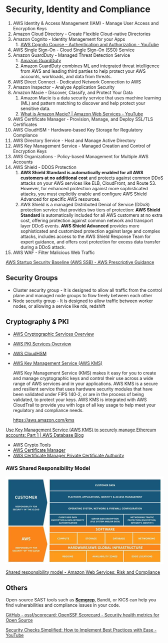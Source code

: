 # Security, Identity and Compliance

1. AWS Identity & Access Management (IAM) - Manage User Access and Encryption Keys
2. Amazon Cloud Directory - Create Flexible Cloud-native Directories
3. Amazon Cognito - Identity Management for your Apps
	1. [AWS Cognito Course – Authentication and Authorization - YouTube](https://youtu.be/ajExOgOCJXY)
4. AWS Single Sign-On - Cloud Single Sign-On (SSO) Service
5. Amazon GuardDuty - Managed Threat Detection Service
    1. [Amazon GuardDuty](https://aws.amazon.com/guardduty/)
    2. Amazon GuardDuty combines ML and integrated threat intelligence from AWS and leading third parties to help protect your AWS accounts, workloads, and data from threats.
6. AWS Direct Connect - Dedicated Network Connection to AWS
7. Amazon Inspector - Analyze Application Security
8. Amazon Macie - Discover, Classify, and Protect Your Data
    1. Amazon Macie is a data security service that uses machine learning (ML) and pattern matching to discover and help protect your sensitive data.
    2. [What is Amazon Macie? | Amazon Web Services - YouTube](https://youtu.be/RR4MtDl09Vk)
9. AWS Certificate Manager - Provision, Manage, and Deploy SSL/TLS Certificates
10. AWS CloudHSM - Hardware-based Key Storage for Regulatory Compliance
11. AWS Directory Service - Host and Manage Active Directory
12. AWS Key Management Service - Managed Creation and Control of Encryption Keys
13. AWS Organizations - Policy-based Management for Multiple AWS Accounts
14. AWS Shield - DDOS Protection
	1. **AWS Shield Standard is automatically enabled for all AWS customers at no additional cost** and protects against common DDoS attacks on your AWS services like ELB, CloudFront, and Route 53. However, for enhanced protection against more sophisticated attacks, you must explicitly enable and configure AWS Shield Advanced for specific AWS resources.
	2. AWS Shield is a managed Distributed Denial of Service (DDoS) protection service that provides two tiers of protection: **AWS Shield Standard** is automatically included for all AWS customers at no extra cost, offering protection against common network and transport layer DDoS events. **AWS Shield Advanced** provides more sophisticated and customized protection against large and complex attacks, includes access to the AWS Shield Response Team for expert guidance, and offers cost protection for excess data transfer during a DDoS attack.
15. AWS WAF - Filter Malicious Web Traffic

[AWS Startup Security Baseline (AWS SSB) - AWS Prescriptive Guidance](https://docs.aws.amazon.com/prescriptive-guidance/latest/aws-startup-security-baseline/welcome.html)

## Security Groups

- Cluster security group - It is designed to allow all traffic from the control plane and managed node groups to flow freely between each other
- Node security group - It is designed to allow traffic between worker nodes, or allowing a service like rds, redshift

## Cryptography & PKI

- [AWS Cryptographic Services Overview](https://docs.aws.amazon.com/crypto/?id=docs_gateway)
- [AWS PKI Services Overview](https://docs.aws.amazon.com/crypto/?id=docs_gateway)
- [AWS CloudHSM](https://docs.aws.amazon.com/cloudhsm/?id=docs_gateway)
- [AWS Key Management Service (AWS KMS)](https://docs.aws.amazon.com/kms/?id=docs_gateway)

    AWS Key Management Service (KMS) makes it easy for you to create and manage cryptographic keys and control their use across a wide range of AWS services and in your applications. AWS KMS is a secure and resilient service that uses hardware security modules that have been validated under FIPS 140-2, or are in the process of being validated, to protect your keys. AWS KMS is integrated with AWS CloudTrail to provide you with logs of all key usage to help meet your regulatory and compliance needs.

    https://aws.amazon.com/kms

 [Use Key Management Service (AWS KMS) to securely manage Ethereum accounts: Part 1 | AWS Database Blog](https://aws.amazon.com/blogs/database/part1-use-aws-kms-to-securely-manage-ethereum-accounts/)

- [AWS Crypto Tools](https://docs.aws.amazon.com/aws-crypto-tools/?id=docs_gateway)
- [AWS Certificate Manager](https://docs.aws.amazon.com/acm/?id=docs_gateway)
- [AWS Certificate Manager Private Certificate Authority](https://docs.aws.amazon.com/acm/?id=docs_gateway)

### AWS Shared Responsibility Model

![aws-shared-responsibility-model](../../../media/Screenshot%202023-12-08%20at%206.30.28PM.jpg)

[Shared responsibility model - Amazon Web Services: Risk and Compliance](https://docs.aws.amazon.com/whitepapers/latest/aws-risk-and-compliance/shared-responsibility-model.html)

## Others

Open-source SAST tools such as [**Semgrep**](https://www.jit.io/blog/semgrep-to-uncover-log4j-vulnerabilities), Bandit, or  KICS can help you find vulnerabilities and compliance issues in your code.

[GitHub - ossf/scorecard: OpenSSF Scorecard - Security health metrics for Open Source](https://github.com/ossf/scorecard)

[Security Checks Simplified: How to Implement Best Practices with Ease - YouTube](https://youtu.be/ldAeZtTKqgE?si=nuG2CHeYqmmO1uDz)
